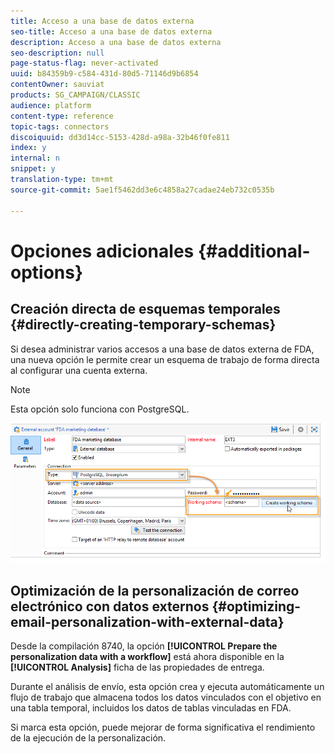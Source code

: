 ```yaml
---
title: Acceso a una base de datos externa
seo-title: Acceso a una base de datos externa
description: Acceso a una base de datos externa
seo-description: null
page-status-flag: never-activated
uuid: b84359b9-c584-431d-80d5-71146d9b6854
contentOwner: sauviat
products: SG_CAMPAIGN/CLASSIC
audience: platform
content-type: reference
topic-tags: connectors
discoiquuid: dd3d14cc-5153-428d-a98a-32b46f0fe811
index: y
internal: n
snippet: y
translation-type: tm+mt
source-git-commit: 5ae1f5462dd3e6c4858a27cadae24eb732c0535b

---
```



# Opciones adicionales {#additional-options}


<!--

## HTTP relay to a remote instance {#http-relay-to-a-remote-instance}

You can access external databases configured in remote instances using the HTTP protocol.

>[!NOTE]
>
>Not all SQL data types are supported by this feature. Blob data types are not supported at all. It is possible that other data types may not work depending on the targeted database (Timestamp on Microsoft SQL Server, for example). Please contact Adobe support for more information.

This simplifies transferring and synchronizing data between two instances. It also enables you to sidestep any tunneling between an instance and a remote database as well as the installation of the client layers to access this database. The destination instance can be a hosted instance.

>[!CAUTION]
>
>This option is only for facilitating data replication flows (ETL).   
>
>For example, it allows a cloud-hosted instance to have direct access to the data in an "on-premise" hosted database. However, it is not intended to allow targeting to be carried on an "on-premise" hosted database directly from the cloud.

To do this, you must configure the external accounts of the two instances so that the local instance can communicate with the remote instance using the HTTP protocol:

* Local instance: select the new **[!UICONTROL HTTP relay to a remote database]** connection type.

  In case of bulk load data transfer, also specify the buffer size. Select the compression option if you want to reduce the size of the transferred data.

  The **[!UICONTROL Data source]** must be defined with the following syntax: "nms:extAccount : `<internal_name_of_the_external_account>`"

  ![](assets/fda_over_http_1.png)

  >[!NOTE]
  >
  >We recommend that you use an HTTPS connection.

* Remote instance: in the FDA external account of the database accessed via the HTTP relay, check the Target of an **[!UICONTROL 'HTTP relay to a remote database' account option]**.

  ![](assets/fda_over_http_2.png)

The following example shows the new possible operating mode:

![](assets/schema_fda_over_http_2.png)

>[!CAUTION]
>
>The default database of the remote instance must be accessed via an external account as well.

This operating method avoids that the cleanup workflow of each instance deletes the work tables of the databases that use the instance as relay.

Thus, in the previous example, the cleanup workflow of the remote instance will not perform any action on the red FDA database as it is used by the local instance.

-->

## Creación directa de esquemas temporales {#directly-creating-temporary-schemas}

Si desea administrar varios accesos a una base de datos externa de FDA, una nueva opción le permite crear un esquema de trabajo de forma directa al configurar una cuenta externa.

>[!NOTE]
>
>Esta opción solo funciona con PostgreSQL.

![](assets/fda_work_table.png)

## Optimización de la personalización de correo electrónico con datos externos {#optimizing-email-personalization-with-external-data}

Desde la compilación 8740, la opción **[!UICONTROL Prepare the personalization data with a workflow]** está ahora disponible en la **[!UICONTROL Analysis]** ficha de las propiedades de entrega.

Durante el análisis de envío, esta opción crea y ejecuta automáticamente un flujo de trabajo que almacena todos los datos vinculados con el objetivo en una tabla temporal, incluidos los datos de tablas vinculadas en FDA.

Si marca esta opción, puede mejorar de forma significativa el rendimiento de la ejecución de la personalización.

<!--

## Cloud Messaging - FDA synchronization {#cloud-messaging---fda-synchronization}

When the Cloud Messaging server and the Marketing server have not been synchronized for a long period, the volume of missing broadlogs on the Marketing server can be significant. To optimize broadlog synchronization via the FDA, the **NmsMidSourcing_LogsPeriodHour** option has been added. This allows a maximum period (expressed in hours) to be specified as to limit the number of broadlogs recovered every time the synchronization workflow is executed.

The option is to be added in the console, in the **[!UICONTROL Administration > Options]** node.

>[!CAUTION]
>
>This option must **only** be used for synchronizing a significant volume of broadlogs via the FDA.

>[!NOTE]
>
>The option is only taken into account if a last recovery date exists (**NmsMidSourcing_LastBroadLog_&#42;** option).

## Message Center - Read access on the XtkFolder table {#message-center---read-access-on-the-xtkfolder-table}

From build 8141 and above, manual action is necessary if Message Center uses the FDA as an archiving mode.

You need to grant read access on the XtKFolder table to the user linked with the external FDA account.

For a PostgreSQL database for example, the command is as follows:

```
GRANT SELECT ON XtkFolder TO DBUSER;
```

This user must have read access to the following tables:

* NmsBroadLogRtEvent
* NmsBroadLogBatchEvent
* NmsTrackingLogRtEvent
* NmsTrackingLogBatchEvent
* NmsRtEvent
* NmsBatchEvent
* NmsBroadLogMsg
* NmsTrackingUrl
* NmsDelivery
* NmsWebTrackingLog

>[!NOTE]
>
>This modification deletes the "Permission denied for relation xtkfolder" error message.

If the working schema selected in the external FDA account is not the out-of-the-box Neolane account, then this modification to the access rights is not necessary.

-->

